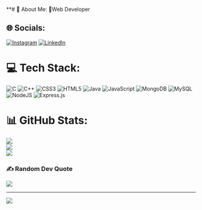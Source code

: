 **# 💫 About Me:
🔭Web Developer



## 🌐 Socials:
[![Instagram](https://img.shields.io/badge/Instagram-%23E4405F.svg?logo=Instagram&logoColor=white)](https://instagram.com/https://instagram.com/rahulrajmehra01) [![LinkedIn](https://img.shields.io/badge/LinkedIn-%230077B5.svg?logo=linkedin&logoColor=white)](https://linkedin.com/in/https://linkedin.com/in/rahulrajmehra01) 

# 💻 Tech Stack:
![C](https://img.shields.io/badge/c-%2300599C.svg?style=flat-square&logo=c&logoColor=white) ![C++](https://img.shields.io/badge/c++-%2300599C.svg?style=flat-square&logo=c%2B%2B&logoColor=white) ![CSS3](https://img.shields.io/badge/css3-%231572B6.svg?style=flat-square&logo=css3&logoColor=white) ![HTML5](https://img.shields.io/badge/html5-%23E34F26.svg?style=flat-square&logo=html5&logoColor=white) ![Java](https://img.shields.io/badge/java-%23ED8B00.svg?style=flat-square&logo=java&logoColor=white) ![JavaScript](https://img.shields.io/badge/javascript-%23323330.svg?style=flat-square&logo=javascript&logoColor=%23F7DF1E) ![MongoDB](https://img.shields.io/badge/MongoDB-%234ea94b.svg?style=flat-square&logo=mongodb&logoColor=white) ![MySQL](https://img.shields.io/badge/mysql-%2300f.svg?style=flat-square&logo=mysql&logoColor=white) ![NodeJS](https://img.shields.io/badge/node.js-6DA55F?style=flat-square&logo=node.js&logoColor=white) ![Express.js](https://img.shields.io/badge/express.js-%23404d59.svg?style=flat-square&logo=express&logoColor=%2361DAFB)
# 📊 GitHub Stats:
![](https://github-readme-stats.vercel.app/api?username=rahulrajmehra01&theme=prussian&hide_border=true&include_all_commits=false&count_private=false)<br/>
![](https://github-readme-streak-stats.herokuapp.com/?user=rahulrajmehra01&theme=prussian&hide_border=true)<br/>
![](https://github-readme-stats.vercel.app/api/top-langs/?username=rahulrajmehra01&theme=prussian&hide_border=true&include_all_commits=false&count_private=false&layout=compact)

### ✍️ Random Dev Quote
![](https://quotes-github-readme.vercel.app/api?type=horizontal&theme=dark)

---
[![](https://visitcount.itsvg.in/api?id=rahulrajmehra01&icon=0&color=12)](https://visitcount.itsvg.in)

<!-- Proudly created with GPRM ( https://gprm.itsvg.in ) -->
